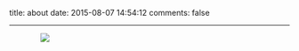 title: about
date: 2015-08-07 14:54:12
comments: false

---








　　　　![](http://i.imgur.com/agc5iyW.png)
